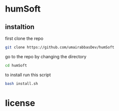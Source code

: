 # humSoft

## instaltion  

first clone the repo
```bash
git clone https://github.com/umairabbasDev/humSoft
```
go to the repo by changing the directory
```bash
cd humSoft
```
to install run this script

```bash
bash install.sh
```

# license
